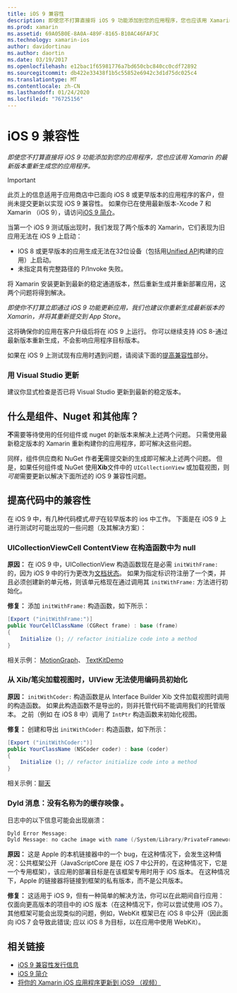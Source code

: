 ```yaml
---
title: iOS 9 兼容性
description: 即使您不打算直接将 iOS 9 功能添加到您的应用程序，您也应该用 Xamarin 的最新版本重新生成您的应用程序。
ms.prod: xamarin
ms.assetid: 69A05B0E-8A0A-489F-8165-B10AC46FAF3C
ms.technology: xamarin-ios
author: davidortinau
ms.author: daortin
ms.date: 03/19/2017
ms.openlocfilehash: e12bac1f65981776a7bd650cbc840cc0cdf72892
ms.sourcegitcommit: db422e33438f1b5c55852e6942c3d1d75dc025c4
ms.translationtype: MT
ms.contentlocale: zh-CN
ms.lasthandoff: 01/24/2020
ms.locfileid: "76725156"
---
```

# <a name="ios-9-compatibility"></a>iOS 9 兼容性

_即使您不打算直接将 iOS 9 功能添加到您的应用程序，您也应该用 Xamarin 的最新版本重新生成您的应用程序。_

> [!IMPORTANT]
> 此页上的信息适用于应用商店中已面向 iOS 8 或更早版本的应用程序的客户，但尚未提交更新以实现 iOS 9 兼容性。 如果你已在使用最新版本-Xcode 7 和 Xamarin （iOS 9），请访问[iOS 9 简介](~/ios/platform/introduction-to-ios9/index.md)。

当第一个 iOS 9 测试版出现时，我们发现了两个版本的 Xamarin，它们表现为旧应用无法在 iOS 9 上启动：

- IOS 8 或更早版本的应用生成无法在32位设备（包括用[Unified API](~/cross-platform/macios/unified/index.md)构建的应用）上启动。
- 未指定具有完整路径的 P/Invoke 失败。

将 Xamarin 安装更新到最新的稳定通道版本，然后重新生成并重新部署应用，这两个问题将得到解决。

_即使你不打算立即通过 iOS 9 功能更新应用，我们也建议你重新生成最新版本的 Xamarin，并将其重新提交到 App Store_。

这将确保你的应用在客户升级后将在 iOS 9 上运行。
你可以继续支持 iOS 8-通过最新版本重新生成，不会影响应用程序目标版本。

如果在 iOS 9 上测试现有应用时遇到问题，请阅读下面的[提高兼容性](#compat)部分。

### <a name="updating-with-visual-studio"></a>用 Visual Studio 更新

建议你显式检查是否已将 Visual Studio 更新到最新的稳定版本。

## <a name="what-about-components-nugets-and-other-libraries"></a>什么是组件、Nuget 和其他库？

**不**需要等待使用的任何组件或 nuget 的新版本来解决上述两个问题。
只需使用最新稳定版本的 Xamarin 重新构建你的应用程序，即可解决这些问题。

同样，组件供应商和 NuGet 作者**无**需提交新的生成即可解决上述两个问题。 但是，如果任何组件或 NuGet 使用**Xib**文件中的 `UICollectionView` 或加载视图，则*可能*需要更新以解决下面所述的 iOS 9 兼容性问题。

<a name="compat" />

## <a name="improving-compatibility-in-your-code"></a>提高代码中的兼容性

在 iOS 9 中，有几种代码模式*用于*在较早版本的 ios 中工作。 下面是在 iOS 9 上进行测试时可能出现的一些问题（及其解决方案）：

### <a name="uicollectionviewcellcontentview-is-null-in-constructors"></a>UICollectionViewCell ContentView 在构造函数中为 null

**原因：** 在 iOS 9 中，UICollectionView 构造函数现在是必需 `initWithFrame:` 的，因为 iOS 9 中的行为更改为[文档状态](https://developer.apple.com/library/ios/documentation/UIKit/Reference/UICollectionView_class/#//apple_ref/occ/instm/UICollectionView/dequeueReusableCellWithReuseIdentifier:forIndexPath)。 如果为指定标识符注册了一个类，并且必须创建新的单元格，则该单元格现在通过调用其 `initWithFrame:` 方法进行初始化。

**修复：** 添加 `initWithFrame:` 构造函数，如下所示：

```csharp
[Export ("initWithFrame:")]
public YourCellClassName (CGRect frame) : base (frame)
{
    Initialize (); // refactor initialize code into a method
}
```

相关示例： [MotionGraph](https://github.com/xamarin/monotouch-samples/commit/3c1b7a4170c001e7290db9babb2b7a6dddeb8bcb)、 [TextKitDemo](https://github.com/xamarin/monotouch-samples/commit/23ea01b37326963b5ebf68bbcc1edd51c66a28d6)

### <a name="uiview-fails-to-init-with-coder-when-loading-a-view-from-a-xibnib"></a>从 Xib/笔尖加载视图时，UIView 无法使用编码员初始化

**原因：** `initWithCoder:` 构造函数是从 Interface Builder Xib 文件加载视图时调用的构造函数。 如果此构造函数不是导出的，则非托管代码不能调用我们的托管版本。 之前（例如 在 iOS 8 中）调用了 `IntPtr` 构造函数来初始化视图。

**修复：** 创建和导出 `initWithCoder:` 构造函数，如下所示：

```csharp
[Export ("initWithCoder:")]
public YourClassName (NSCoder coder) : base (coder)
{
    Initialize (); // refactor initialize code into a method
}
```

相关示例：[聊天](https://github.com/xamarin/monotouch-samples/commit/7b81138d52e5f3f1aa3769fcb08f46122e9b6a88)

### <a name="dyld-message-no-cache-image-with-name"></a>Dyld 消息：没有名称为的缓存映像 。

日志中的以下信息可能会出现崩溃：

```csharp
Dyld Error Message:
Dyld Message: no cache image with name (/System/Library/PrivateFrameworks/JavaScriptCore.framework/JavaScriptCore)
```

**原因：** 这是 Apple 的本机链接器中的一个 bug，在这种情况下，会发生这种情况：公共框架公开（JavaScriptCore 是在 iOS 7 中公开的，在这种情况下，它是一个专用框架），该应用的部署目标是在该框架专用时用于 iOS 版本。 在这种情况下，Apple 的链接器将链接到框架的私有版本，而不是公共版本。

**修复：** 这适用于 iOS 9，但有一种简单的解决方法，你可以在此期间自行应用：仅面向更高版本的项目中的 iOS 版本（在这种情况下，你可以尝试使用 iOS 7）。 其他框架可能会出现类似的问题，例如，WebKit 框架已在 iOS 8 中公开（因此面向 iOS 7 会导致此错误; 应以 iOS 8 为目标，以在应用中使用 WebKit）。

## <a name="related-links"></a>相关链接

- [iOS 9 兼容性发行信息](https://releases.xamarin.com/ios-hotfix-for-ios-9-preview-xcode-6/)
- [iOS 9 简介](~/ios/platform/introduction-to-ios9/index.md)
- [将你的 Xamarin iOS 应用程序更新到 iOS9 （视频）](https://university.xamarin.com/lightninglectures/Updating-your-XamariniOS-apps-to-iOS9)
